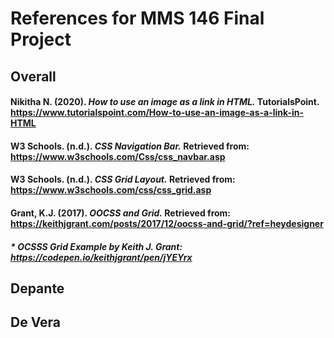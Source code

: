 # References for MMS 146 Final Project
## Overall
#### Nikitha N. (2020). _How to use an image as a link in HTML._ TutorialsPoint. https://www.tutorialspoint.com/How-to-use-an-image-as-a-link-in-HTML
#### W3 Schools. (n.d.). _CSS Navigation Bar._ Retrieved from: https://www.w3schools.com/Css/css_navbar.asp
#### W3 Schools. (n.d.). _CSS Grid Layout._ Retrieved from: https://www.w3schools.com/css/css_grid.asp
#### Grant, K.J. (2017). _OOCSS and Grid._ Retrieved from: https://keithjgrant.com/posts/2017/12/oocss-and-grid/?ref=heydesigner
##### * OCSSS Grid Example by Keith J. Grant: https://codepen.io/keithjgrant/pen/jYEYrx

## Depante



## De Vera
